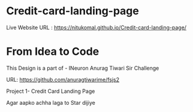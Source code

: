 # Credit-card-landing-page

Live Website URL : https://nitukomal.github.io/Credit-card-landing-page/

# From Idea to Code
This Design is a part of - INeuron Anurag Tiwari Sir Challenge 

URL:  https://github.com/anuragtiwarime/fsjs2

Project 1- Credit Card Landing Page 

Agar aapko achha laga to Star dijiye
